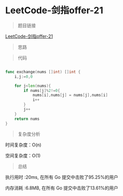 # LeetCode-剑指offer-21

>题目链接

[LeetCode-剑指offer-21](https://leetcode-cn.com/problems/diao-zheng-shu-zu-shun-xu-shi-qi-shu-wei-yu-ou-shu-qian-mian-lcof/)

> 思路


>代码

```go

func exchange(nums []int) []int {
    i,j:=0,0

    for j<len(nums){
        if nums[j]%2!=0{
            nums[i],nums[j] = nums[j],nums[i]
            i++
        }
        j++
    }
    return nums
}

```

>复杂度分析

时间复杂度：O(n)

空间复杂度：O(1)

>总结

执行用时 :20ms, 在所有 Go 提交中击败了95.25%的用户

内存消耗 :6.8MB, 在所有 Go 提交中击败了13.61%的用户
